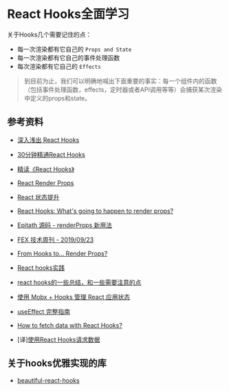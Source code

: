 # React Hooks全面学习

关于Hooks几个需要记住的点：
* 每一次渲染都有它自己的 `Props and State`
* 每一次渲染都有它自己的事件处理函数
* 每次渲染都有它自己的 `Effects`

> 到目前为止，我们可以明确地喊出下面重要的事实：每一个组件内的函数（包括事件处理函数，effects，定时器或者API调用等等）会捕获某次渲染中定义的props和state。

## 参考资料

* [深入浅出 React Hooks][1]
* [30分钟精通React Hooks][2]
* [精读《React Hooks》][3]
* [React Render Props][4]
* [React 状态提升][5]
* [React Hooks: What's going to happen to render props?][6]
* [Epitath 源码 - renderProps 新用法][7]
* [FEX 技术周刊 - 2019/09/23][8]
* [From Hooks to... Render Props?][9]
* [React hooks实践](https://juejin.im/post/5c4d7122e51d4556940c15cb)
* [react hooks的一些总结，和一些需要注意的点](https://zhuanlan.zhihu.com/p/69153191)
* [使用 Mobx + Hooks 管理 React 应用状态](https://zhuanlan.zhihu.com/p/114292057)
* [useEffect 完整指南](https://overreacted.io/zh-hans/a-complete-guide-to-useeffect/)

* [How to fetch data with React Hooks?](https://www.robinwieruch.de/react-hooks-fetch-data)
* [译][使用React Hooks请求数据](https://zhuanlan.zhihu.com/p/61511310)

[1]: https://juejin.im/post/5cf475d66fb9a07ea944594e
[2]: https://juejin.im/post/5be3ea136fb9a049f9121014
[3]: https://juejin.im/post/5be8d3def265da611a476231
[4]: https://zh-hans.reactjs.org/docs/render-props.html
[5]: https://zh-hans.reactjs.org/docs/lifting-state-up.html
[6]: https://kentcdodds.com/blog/react-hooks-whats-going-to-happen-to-render-props
[7]: https://github.com/dt-fe/weekly/tree/master
[8]: http://fex.baidu.com/blog/2019/09/fex-weekly-23/
[9]: https://frontarm.com/james-k-nelson/hooks-vs-render-props/

## 关于hooks优雅实现的库

* [beautiful-react-hooks](https://github.com/antonioru/beautiful-react-hooks)